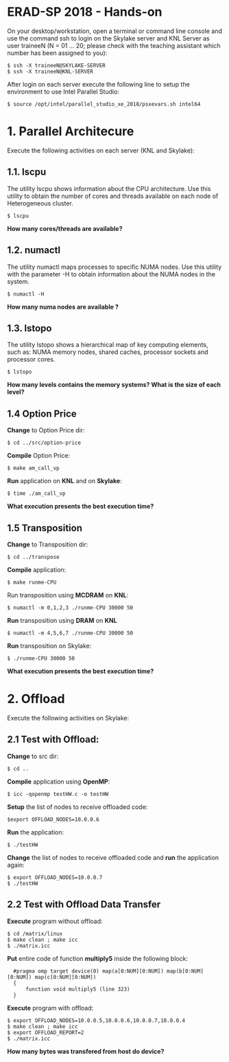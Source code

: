 # ERAD-SP 2018 - Hands-on

On your desktop/workstation, open a terminal or command line console and use the command ssh to login on the Skylake server and KNL Server as user traineeN (N = 01 … 20; please check with the teaching assistant which number has been assigned to you): 
 
```
$ ssh -X traineeN@SKYLAKE-SERVER 
$ ssh -X traineeN@KNL-SERVER 
```

After login on each server execute the following line to setup the environment to use Intel Parallel Studio:
```
$ source /opt/intel/parallel_studio_xe_2018/psxevars.sh intel64
```

# 1. Parallel Architecure 

Execute the following activities on each server (KNL and Skylake):

## 1.1. lscpu

The utility lscpu shows information about the CPU architecture. Use this utility to obtain the number of cores and threads available on each node of Heterogeneous cluster. 
 
```
$ lscpu 
```

**How many cores/threads are available?**

## 1.2. numactl 

The utility numactl maps processes to specific NUMA nodes. Use this utility with the parameter -H to obtain information about the NUMA nodes in the system. 
 
```
$ numactl -H 
```
**How many numa nodes are available ?**
 
## 1.3. lstopo 

The utility lstopo shows a hierarchical map of key computing elements, such as: NUMA memory nodes, shared caches, processor sockets and processor cores.

```
$ lstopo
```

**How many levels contains the memory systems? What is the size of each level?**

## 1.4 Option Price

**Change** to Option Price dir:
```
$ cd ../src/option-price
```

**Compile** Option Price:
```
$ make am_call_vp
```

**Run** application on **KNL** and on **Skylake**:
```
$ time ./am_call_vp 
```

**What execution presents the best execution time?**


## 1.5 Transposition

**Change** to Transposition dir:
```
$ cd ../transpose
```

**Compile** application:
```
$ make runme-CPU
```

Run transposition using **MCDRAM** on **KNL**:

```
$ numactl -m 0,1,2,3 ./runme-CPU 30000 50
```

**Run** transposition using **DRAM** on **KNL**
```
$ numactl -m 4,5,6,7 ./runme-CPU 30000 50
```

**Run** transposition on Skylake:
```
$ ./runme-CPU 30000 50
```

**What execution presents the best execution time?**

# 2. Offload

Execute the following activities on Skylake:

## 2.1 Test with Offload:

**Change** to src dir:
```
$ cd ..
```

**Compile** application using **OpenMP**:

```
$ icc -qopenmp testHW.c -o testHW
```

**Setup** the list of nodes to receive offloaded code:

```
$export OFFLOAD_NODES=10.0.0.6
```

**Run** the application:

```
$ ./testHW 
```

**Change** the list of nodes to receive offloaded code and **run** the application again:

```
$ export OFFLOAD_NODES=10.0.0.7
$ ./testHW 
```

## 2.2 Test with Offload Data Transfer

**Execute** program without offload:

```
$ cd /matrix/linux
$ make clean ; make icc
$ ./matrix.icc 
```

**Put** entire code of function **multiply5** inside the following block:
```
  #pragma omp target device(0) map(a[0:NUM][0:NUM]) map(b[0:NUM][0:NUM]) map(c[0:NUM][0:NUM])
  {
      function void multiply5 (line 323)
  } 
```

**Execute** program with offload:

```
$ export OFFLOAD_NODES=10.0.0.5,10.0.0.6,10.0.0.7,10.0.0.4
$ make clean ; make icc
$ export OFFLOAD_REPORT=2
$ ./matrix.icc 
```

**How many bytes was transfered from host do device?**
